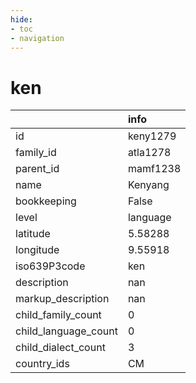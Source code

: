 ```yaml
---
hide:
- toc
- navigation
---
```

# ken
|                      | info     |
|:---------------------|:---------|
| id                   | keny1279 |
| family_id            | atla1278 |
| parent_id            | mamf1238 |
| name                 | Kenyang  |
| bookkeeping          | False    |
| level                | language |
| latitude             | 5.58288  |
| longitude            | 9.55918  |
| iso639P3code         | ken      |
| description          | nan      |
| markup_description   | nan      |
| child_family_count   | 0        |
| child_language_count | 0        |
| child_dialect_count  | 3        |
| country_ids          | CM       |